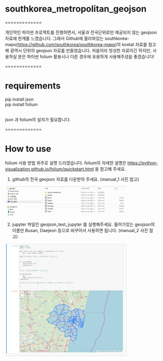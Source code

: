 # southkorea_metropolitan_geojson
=============

개인적인 파이썬 프로젝트를 진행하면서, 서울과 전국단위로만 제공되지 않는 geojson 자료에 한계를 느꼈습니다.
그래서 Github에 올라와있는 southkorea-maps(https://github.com/southkorea/southkorea-maps)의 kostat 자료를 참고해 광역시 단위의
geojson 자료를 만들었습니다. 처음이라 엉성한 자료이긴 하지만, 사용하실 분은 파이썬 folium 활용시나 다른 경우에 유용하게 사용해주셨음 좋겠습니다!


=============
# requirements

  pip install json<br>
  pip install folium<br>
  
 <br> json 과 folium의 설치가 필요합니다.
  
=============
  
# How to use


folium 사용 방법 위주로 설명 드리겠습니다. folium의 자세한 설명은
https://python-visualization.github.io/folium/quickstart.html 을 참고해 주세요.


1. github의 전국 geojson 자료를 다운받아 주세요. (manual_1 사진 참고)


<img src="manual_1.jpg" width="400px">


2. jupyter 파일인 geojson_test_jupyter 를 실행해주세요. 
들어가있는 geojson의 이름만 Busan, Daejeon 등으로 바꾸어서 사용하면 됩니다. (manual_2 사진 참고)

<img src="manual_2.jpg" width="400px">
